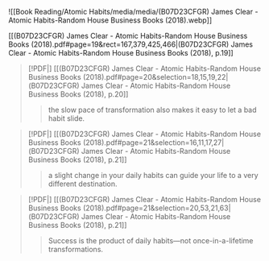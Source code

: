 ![[Book Reading/Atomic Habits/media/media/(B07D23CFGR) James Clear - Atomic Habits-Random House Business Books (2018).webp]]

[[(B07D23CFGR) James Clear - Atomic Habits-Random House Business Books (2018).pdf#page=19&rect=167,379,425,466|(B07D23CFGR) James Clear - Atomic Habits-Random House Business Books (2018), p.19]]
> [!PDF|] [[(B07D23CFGR) James Clear - Atomic Habits-Random House Business Books (2018).pdf#page=20&selection=18,15,19,22|(B07D23CFGR) James Clear - Atomic Habits-Random House Business Books (2018), p.20]]
> > the slow pace of transformation also makes it easy to let a bad habit slide.

> [!PDF|] [[(B07D23CFGR) James Clear - Atomic Habits-Random House Business Books (2018).pdf#page=21&selection=16,11,17,27|(B07D23CFGR) James Clear - Atomic Habits-Random House Business Books (2018), p.21]]
> > a slight change in your daily habits can guide your life to a very different destination.

> [!PDF|] [[(B07D23CFGR) James Clear - Atomic Habits-Random House Business Books (2018).pdf#page=21&selection=20,53,21,63|(B07D23CFGR) James Clear - Atomic Habits-Random House Business Books (2018), p.21]]
> > Success is the product of daily habits—not once-in-a-lifetime transformations.


